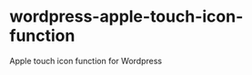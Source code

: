 wordpress-apple-touch-icon-function
===================================

Apple touch icon function for Wordpress
